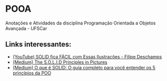 # POOA
Anotações e Atividades da disciplina Programação Orientada a Objetos Avançada - UFSCar

## Links interessantes:
- [(YouTube) SOLID fica FÁCIL com Essas Ilustrações - Filipe Deschamps](https://www.youtube.com/watch?v=6SfrO3D4dHM)
- [(Medium) The S.O.L.I.D Principles in Pictures](https://medium.com/backticks-tildes/the-s-o-l-i-d-principles-in-pictures-b34ce2f1e898)
- [(Medium) O que é SOLID: O guia completo para você entender os 5 princípios da POO](https://medium.com/desenvolvendo-com-paixao/o-que-%C3%A9-solid-o-guia-completo-para-voc%C3%AA-entender-os-5-princ%C3%ADpios-da-poo-2b937b3fc530)
